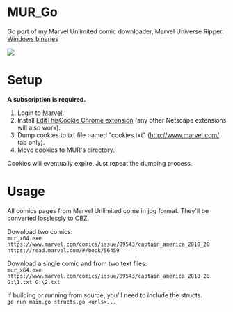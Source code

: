 # MUR_Go
Go port of my Marvel Unlimited comic downloader, Marvel Universe Ripper.
[Windows binaries](https://github.com/Sorrow446/MUR_Go/releases)

![](https://i.imgur.com/xbfNr6j.png)

# Setup
**A subscription is required.**  
1. Login to [Marvel](https://dereferer.me/?http%3A//www.marvel.com/).
2. Install [EditThisCookie Chrome extension](https://chrome.google.com/webstore/detail/editthiscookie/fngmhnnpilhplaeedifhccceomclgfbg?hl=en) (any other Netscape extensions will also work).
3. Dump cookies to txt file named "cookies.txt" (http://www.marvel.com/ tab only).
4. Move cookies to MUR's directory.

Cookies will eventually expire. Just repeat the dumping process.

# Usage
All comics pages from Marvel Unlimited come in jpg format. They'll be converted losslessly to CBZ.

Download two comics:   
`mur_x64.exe https://www.marvel.com/comics/issue/89543/captain_america_2018_28 https://read.marvel.com/#/book/56459`

Download a single comic and from two text files:   
`mur_x64.exe https://www.marvel.com/comics/issue/89543/captain_america_2018_28 G:\1.txt G:\2.txt`

If building or running from source, you'll need to include the structs.   
`go run main.go structs.go <urls>...`
